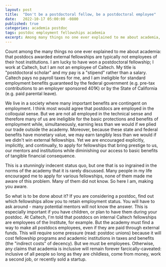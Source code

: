 ```yaml
---
layout: post
title:  "Don't be a postdoctoral fellow, be a postdoctoral employee"
date:   2022-10-17 05:00:00 -0800
published: true
categories: academia postdoc
tags: postdoc employment fellowships academia
excerpt: Among many things no one ever explained to me about academia, postdocs awarded fellowships are often not employees of their host institutions.
---
```


Count among the many things no one ever explained to me about academia: that postdocs awarded external fellowships are typically not employees of their host institutions. I am lucky to have won a postdoctoral fellowship; I work at Caltech, but I am not an employee of Caltech. My title is "postdoctoral scholar" and my pay is a "stipend" rather than a salary. Caltech pays no payroll taxes for me, and I am ineligible for standard employment benefits guaranteed by the federal government (e.g. pre-tax contributions to an employer sponsored 401K) or by the State of California (e.g. paid parental leave). 

We live in a society where many important benefits are contingent on employment. I think most would agree that postdocs are employed in the colloquial sense. But we are not all employed in the technical sense and therefore many of us are ineligible for the basic protections and benefits of employment while, simultaneously, earning less than we would if we plied our trade outside the academy. Moreover, because these state and federal benefits have monetary value, we may earn tangibly less than we would if we didn't win external fellowships. Yet we are encouraged explicitly, implicitly, and continually, to apply for fellowships that bring prestige to us, our mentors and institutions while diminishing our access to basic benefits of tangible financial consequence.

This is a stunningly indecent status quo, but one that is so ingrained in the norms of the academy that it is rarely discussed. Many people in my life encouraged me to apply for various fellowships, none of them made me aware of this problem. Many of them did not know. So here I am, making you aware. 

So what is to be done about it? If you are considering a postdoc, find out which fellowships allow you to retain employment status. You will have to ask around - many potential mentors will not know the answer. This is especially important if you have children, or plan to have them during your postdoc. At Caltech, I'm told that postdocs on internal Caltech fellowships are employees of the Institute, for example. But the academy must find a way to make all postdocs employees, even if they are paid through external funds. This will require some pressure (read: postdoc unions) because it will cost fellowship programs and academic institutions in taxes and benefits (the "indirect costs" of decency). But we must be employees. Otherwise, any claims that academia is inclusive will remain forever farcically-caveated: inclusive of all people so long as they are childless, come from money, work a second job, or recently sold a startup. 